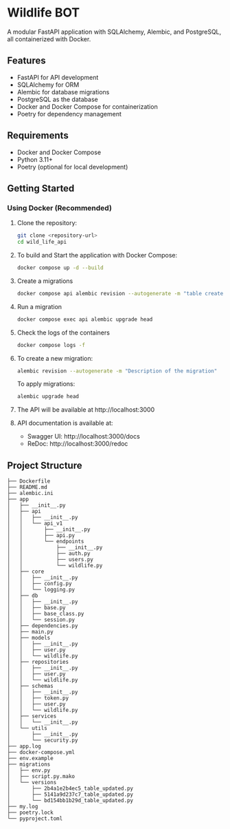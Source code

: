 # Wildlife BOT 

A modular FastAPI application with SQLAlchemy, Alembic, and PostgreSQL, all containerized with Docker.

## Features

- FastAPI for API development
- SQLAlchemy for ORM
- Alembic for database migrations
- PostgreSQL as the database
- Docker and Docker Compose for containerization
- Poetry for dependency management

## Requirements

- Docker and Docker Compose
- Python 3.11+
- Poetry (optional for local development)

## Getting Started

### Using Docker (Recommended)

1. Clone the repository:
   ```bash
   git clone <repository-url>
   cd wild_life_api
   ```

2. To build and Start the application with Docker Compose:
   ```bash
   docker compose up -d --build 
   ```

3. Create a migrations
   ```bash
   docker compose api alembic revision --autogenerate -m "table create" 
   ```

4. Run a migration
   ```bash
   docker compose exec api alembic upgrade head
   ```

5. Check the logs of the containers
   ```bash
   docker compose logs -f
   ```
6. To create a new migration:

   ```bash
   alembic revision --autogenerate -m "Description of the migration"
   ```

   To apply migrations:

   ```bash
   alembic upgrade head
   ```

3. The API will be available at http://localhost:3000

4. API documentation is available at:
   - Swagger UI: http://localhost:3000/docs
   - ReDoc: http://localhost:3000/redoc



## Project Structure

```
├── Dockerfile
├── README.md
├── alembic.ini
├── app
│   ├── __init__.py
│   ├── api
│   │   ├── __init__.py
│   │   └── api_v1
│   │       ├── __init__.py
│   │       ├── api.py
│   │       └── endpoints
│   │           ├── __init__.py
│   │           ├── auth.py
│   │           ├── users.py
│   │           └── wildlife.py
│   ├── core
│   │   ├── __init__.py
│   │   ├── config.py
│   │   └── logging.py
│   ├── db
│   │   ├── __init__.py
│   │   ├── base.py
│   │   ├── base_class.py
│   │   └── session.py
│   ├── dependencies.py
│   ├── main.py
│   ├── models
│   │   ├── __init__.py
│   │   ├── user.py
│   │   └── wildlife.py
│   ├── repositories
│   │   ├── __init__.py
│   │   ├── user.py
│   │   └── wildlife.py
│   ├── schemas
│   │   ├── __init__.py
│   │   ├── token.py
│   │   ├── user.py
│   │   └── wildlife.py
│   ├── services
│   │   └── __init__.py
│   └── utils
│       ├── __init__.py
│       └── security.py
├── app.log
├── docker-compose.yml
├── env.example
├── migrations
│   ├── env.py
│   ├── script.py.mako
│   └── versions
│       ├── 2b4a1e2b4ec5_table_updated.py
│       ├── 5141a9d237c7_table_updated.py
│       └── bd154bb1b29d_table_updated.py
├── my.log
├── poetry.lock
└── pyproject.toml
```
